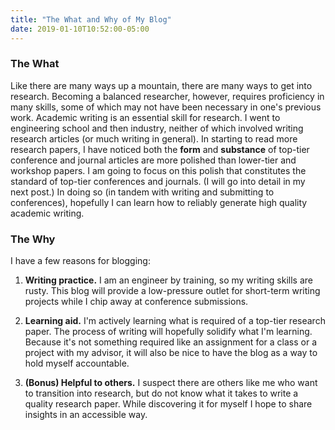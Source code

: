 ```yaml
---
title: "The What and Why of My Blog"
date: 2019-01-10T10:52:00-05:00
---
```


### The What

Like there are many ways up a mountain, there are many ways to get into research. Becoming a balanced researcher, however, requires proficiency in many skills, some of which may not have been necessary in one's previous work. Academic writing is an essential skill for research. I went to engineering school and then industry, neither of which involved writing research articles (or much writing in general). In starting to read more research papers, I have noticed both the **form** and **substance** of top-tier conference and journal articles are more polished than lower-tier and workshop papers. I am going to focus on this polish that constitutes the standard of top-tier conferences and journals. (I will go into detail in my next post.) In doing so (in tandem with writing and submitting to conferences), hopefully I can learn how to reliably generate high quality academic writing.

### The Why

I have a few reasons for blogging:

1. **Writing practice.** I am an engineer by training, so my writing skills are rusty. This blog will provide a low-pressure outlet for short-term writing projects while I chip away at conference submissions.

2. **Learning aid.** I'm actively learning what is required of a top-tier research paper. The process of writing will hopefully solidify what I'm learning. Because it's not something required like an assignment for a class or a project with my advisor, it will also be nice to have the blog as a way to hold myself accountable.

3. **(Bonus) Helpful to others.** I suspect there are others like me who want to transition into research, but do not know what it takes to write a quality research paper. While discovering it for myself I hope to share insights in an accessible way.



